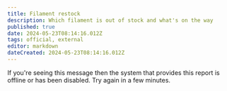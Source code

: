 ```yaml
---
title: Filament restock
description: Which filament is out of stock and what's on the way
published: true
date: 2024-05-23T08:14:16.012Z
tags: official, external
editor: markdown
dateCreated: 2024-05-23T08:14:16.012Z
---
```


If you're seeing this message then the system that provides this report is offline or has been disabled. Try again in a few minutes.